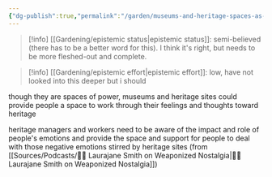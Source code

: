 ```yaml
---
{"dg-publish":true,"permalink":"/garden/museums-and-heritage-spaces-as-sites-of-emotional-work/","created":"2024-06-17T21:31:04.421+08:00","updated":"2024-08-01T11:16:02.050+08:00"}
---
```


>[!info] [[Gardening/epistemic status\|epistemic status]]:
>semi-believed (there has to be a better word for this). I think it's right, but needs to be more fleshed-out and complete.

>[!info] [[Gardening/epistemic effort\|epistemic effort]]:
>low, have not looked into this deeper but i should

though they are spaces of power, museums and heritage sites could provide people a space to work through their feelings and thoughts toward heritage

heritage managers and workers need to be aware of the impact and role of people's emotions and provide the space and support for people to deal with those negative emotions stirred by heritage sites (from [[Sources/Podcasts/📖🫛 Laurajane Smith on Weaponized Nostalgia\|📖🫛 Laurajane Smith on Weaponized Nostalgia]])

